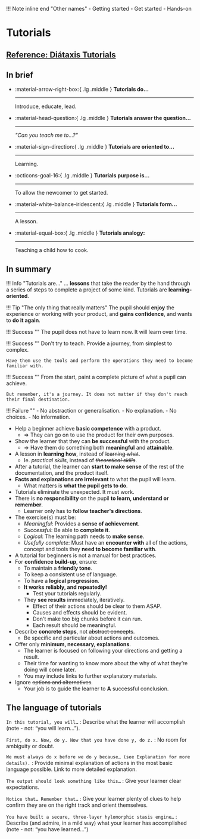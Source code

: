!!! Note inline end "Other names"
    - Getting started
    - Get started
    - Hands-on

# Tutorials

## [Reference: Diátaxis Tutorials](https://diataxis.fr/tutorials/)

## In brief

<div class="grid cards" markdown>

-   :material-arrow-right-box:{ .lg .middle } **Tutorials do...**

    ---

    Introduce, educate, lead.

-   :material-head-question:{ .lg .middle } **Tutorials answer the question...**

    ---

    *"Can you teach me to...?"*

-   :material-sign-direction:{ .lg .middle } **Tutorials are oriented to...**

    ---

    Learning.

-   :octicons-goal-16:{ .lg .middle } **Tutorials purpose is...**

    ---

    To allow the newcomer to get started.

-   :material-white-balance-iridescent:{ .lg .middle } **Tutorials form...**

    ---

    A lesson.

-   :material-equal-box:{ .lg .middle } **Tutorials analogy:**

    ---

    Teaching a child how to cook.

</div>

## In summary

!!! Info "Tutorials are..."
    ... **lessons** that take the reader by the hand through a series of steps to complete a project of some kind. Tutorials are **learning-oriented**.

!!! Tip "The only thing that really matters"
    The pupil should **enjoy** the experience or working with your product, and **gains confidence**, and wants to **do it again**.

!!! Success ""
    The pupil does not have to learn now. It will learn over time.

!!! Success ""
    Don't try to teach. Provide a journey, from simplest to complex.

    Have them use the tools and perform the operations they need to become familiar with.

!!! Success ""
    From the start, paint a complete picture of what a pupil can achieve.

    But remember, it's a journey. It does not matter if they don't reach their final destination.

!!! Failure ""
    - No abstraction or generalisation.
    - No explanation.
    - No choices.
    - No information.

- Help a beginner achieve **basic competence** with a product.
    - => They can go on to use the product for their own purposes.
- Show the learner that they can **be successful** with the product.
    - => Have them do something both **meaningful** and **attainable**.
- A lesson in **learning how**, instead of ~~learning what~~.
    - Ie. *practical skills*, instead of ~~*theoretical skills*~~.
- After a tutorial, the learner can **start to make sense** of the rest of the documentation, and the product itself.
- **Facts and explanations are irrelevant** to what the pupil will learn.
    - What matters is **what the pupil gets to do**.
- Tutorials eliminate the unexpected. It must work.
- There is **no responsibility** on the pupil **to learn, understand or remember**.
    - Learner only has to **follow teacher's directions**.
- The exercise(s) must be:
    - *Meaningful*: Provides a **sense of achievement**.
    - *Successful*: Be able to **complete it**.
    - *Logical*: The learning path needs to **make sense**.
    - *Usefully complete*: Must have an **encounter with** all of the actions, concept and tools they **need to become familiar with**.
- A tutorial for beginners is not a manual for best practices.
- For **confidence build-up**, ensure:
    - To maintain a **friendly tone**.
    - To keep a consistent use of language.
    - To have a **logical progression**.
    - **It works reliably, and repeatedly!**
        - Test your tutorials regularly.
    - They **see results** immediately, iteratively.
        - Effect of their actions should be clear to them ASAP.
        - Causes and effects should be evident.
        - Don't make too big chunks before it can run.
        - Each result should be meaningful.
- Describe **concrete steps**, not ~~abstract concepts~~.
    - Be specific and particular about actions and outcomes.
- Offer only **minimum, necessary, explanations**.
    -  The learner is focused on following your directions and getting a result.
    - Their time for wanting to know more about the why of what they’re doing will come later.
    - You may include links to further explanatory materials.
- Ignore ~~options and alternatives~~.
    - Your job is to guide the learner to **A** successful conclusion.

## The language of tutorials

`In this tutorial, you will…`
:   Describe what the learner will accomplish (note - not: “you will learn…”).

`First, do x. Now, do y. Now that you have done y, do z.`
:   No room for ambiguity or doubt.

`We must always do x before we do y because… (see Explanation for more details).`
:   Provide minimal explanation of actions in the most basic language possible. Link to more detailed explanation.

`The output should look something like this…`
:   Give your learner clear expectations.

`Notice that… Remember that…`
:   Give your learner plenty of clues to help confirm they are on the right track and orient themselves.

`You have built a secure, three-layer hylomorphic stasis engine…`
:   Describe (and admire, in a mild way) what your learner has accomplished (note - not: “you have learned…”)
